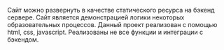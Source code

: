 Сайт можно развернуть в качестве статического ресурса на бэкенд сервере.
Сайт является демонстрацией логики некоторых образовательных процессов.
Данный проект реализован с помощью html, css, javascript.
Реализованы не все функции и интеграции с бэкендом.
